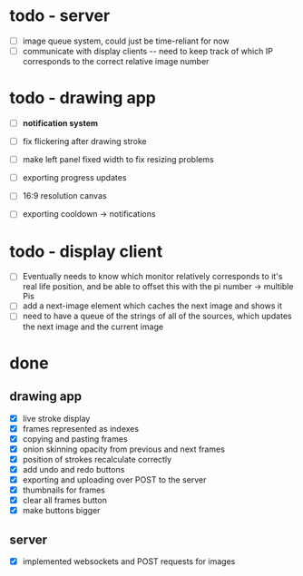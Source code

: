 # todo - server
- [ ] image queue system, could just be time-reliant for now
- [ ] communicate with display clients -- need to keep track of which IP corresponds to the correct relative image number

# todo - drawing app
- [ ] **notification system**
- [ ] fix flickering after drawing stroke
- [ ] make left panel fixed width to fix resizing problems
- [ ] exporting progress updates
- [ ] 16:9 resolution canvas
- [ ] exporting cooldown -> notifications


# todo - display client
- [ ] Eventually needs to know which monitor relatively corresponds to it's real life position, and be able to offset this with the pi number -> multible Pis
- [ ] add a next-image element which caches the next image and shows it 
- [ ] need to have a queue of the strings of all of the sources, which updates the next image and the current image

# done
## drawing app
- [x] live stroke display
- [x] frames represented as indexes
- [x] copying and pasting frames
- [x] onion skinning opacity from previous and next frames
- [x] position of strokes recalculate correctly
- [x] add undo and redo buttons
- [x] exporting and uploading over POST to the server
- [x] thumbnails for frames
- [x] clear all frames button
- [x] make buttons bigger

## server 
- [x] implemented websockets and POST requests for images


